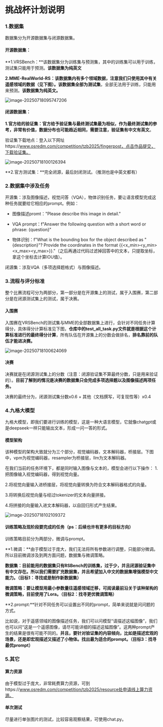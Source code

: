 # 挑战杯计划说明

###  1.数据集

数据集分为开源数据集与闭源数据集。

#### 开源数据集：

**1.VRSBench：**该数据集分为训练集与预测集，其中的训练集可以用于训练，测试集只能用于预测。**该数据集为纯英文**

**2.MME-RealWorld-RS：**该数据集内有多个领域数据，注意我们只使用其中有关遥感领域的数据（见下图）。该数据集**全部为测试集**，全部无法用于训练，只能用来预测。**该数据集为纯英文。**

![image-20250718095747206](/assests/image-20250718095747206.png)

#### 闭源数据集：

**1.官方给的验证集：**官方给予验证集与最终测试集最为相似，作为最终测试集的参考，非常有价值，数据分布也可能趋近相同，需要注意，验证集**有中文有英文**。

验证集下载地点：登入以下网址https://www.osredm.com/competition/tzb2025/fingerpost，点击作品提交，下载验证集。

![image-20250718100126394](/home/xxy/.config/Typora/typora-user-images/image-20250718100126394.png)

**2.官方测试集：**完全闭源，最后封闭测试。（推测也是中英文都有）



### 2.数据集中涉及任务

开源集：涉及图像描述，视觉问答（VQA），物体识别任务，要让语言模型完成这种任务就要给它相应的prompt。例如：

- 图像描述promt："Please describe this image in detail."

- VQA prompt：f"Answer the following question with a short word or phrase: {question}"

- 物体识别：f"What is the bounding box for the object described as \"{description}\"? Provide the coordinates in the format {{<x_min><y_min><x_max><y_max>}}."（之后再通过代码过滤掉回答中的文本，只提取坐标，拿这个坐标去计算IOU值）。

闭源集：涉及VQA（多项选择题格式）与图像描述。



### 3.流程与评分标准

整个比赛流程可分为两部分，第一部分是在开源集上的测试，属于入围赛，第二部分是在闭源测试集上的测试，属于决赛。

#### 入围赛

入围赛在VRSBench的测试集与MME的全部数据集上进行，会针对不同任务计算得分，具体得分计算标准见下图，**仓库中的test_all_task.py文件就是根据这个计算标准进行的最终得分计算**，所有队伍在开源集上的分数会做排名，**排名靠前的队伍才能进决赛。**

![image-20250718100624069](/home/xxy/.config/Typora/typora-user-images/image-20250718100624069.png)

#### 决赛

决赛就是在闭源测试集上的分数（注意：闭源验证集不算最终分数，只是用来验证的）。**目前了解到的情况是决赛的数据集只会完成多项选择题以及图像描述两项任务。**

决赛的最终分为，闭源测试集分数x0.6 + 其他（文档撰写，可复现性等）x0.4



### 4.九格大模型

九格大模型，即我们要进行训练的模型，这是一种大语言模型，它就像chatgpt或是deepseek一样只能输出文本，形成一问一答的形式。

#### 模型架构

该种模型的架构大致就分为三个部分，视觉编码器，文本解码器，桥接层。下图中，vpm为视觉编码器，resampler为桥接层，llm为文本解码器。

在我们当前的任务环境下，都是同时输入图像与文本的，模型会进行以下操作：
1.把图像输入视觉编码器，得到视觉向量。

2.将视觉向量输入进桥接层，将视觉向量转换为符合文本解码器格式的向量。

3.将转换后视觉向量与经过tokenizer的文本向量拼接。

4.将拼接的向量输入进文本解码器，以自回归形式产生结果。

![image-20250718102109372](/home/xxy/.config/Typora/typora-user-images/image-20250718102109372.png)

#### 训练策略及现阶段要完成的任务（ps：后续也许有更多的目标方向）

训练策略目前分为两部分，微调与prompt。

**1.微调：**由于模型过于庞大，我们无法将所有参数进行调整，只能部分微调。所以目前微调涉及到两方面问题，数据集与微调策略。

**数据集：**目前能用的数据集只有RSBench的训练集，过于少，并且闭源验证集中有中文存在。所以我们需要扩充数据集，并且希望加入中文的数据集增强模型中文能力。**（目标1：寻找或是制作新数据集）**

**微调策略：**要让模型用最小参数量往遥感领域迁移，可阅读最前沿关于该种架构的微调策略，目前使用了Lora。**（目标2：找寻更优微调策略）**

**2.prompt:**针对不同任务可以设置出不同的prompt，简单来说就是问问题的方式。

比如说，对于遥感领域的图像描述任务，我们可以问模型“请描述这幅图像”，我们也可以问“这是一个遥感图像，请尽可能详细的描述这幅图像”。这两种prompt产生的结果是很有可能不同的。**并且，要针对验证集的内容倾向，比如是描述宏观的场景，还是即宏观描述又描述了小物体。**找出最为适合的prompt。**（目标3：找寻最优prompt）**



### 5.其它

#### 算力资源

由于模型过于庞大，非常耗费算力资源，可到https://www.osredm.com/competition/tzb2025/resource处申请线上算力资源。

#### 单次测试

尽量进行单张图片的测试，比较容易观察结果，可使用chat.py。



